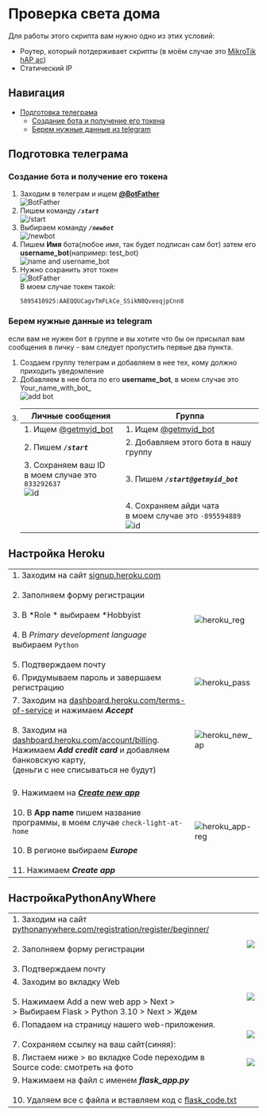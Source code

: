# **Проверка света дома**
Для работы этого скрипта вам нужно одно из этих условий:
 - Роутер, который потдерживает скрипты (в моём случае это [MikroTik hAP ac](https://mikrotik.ua/ru/product/mikrotik-hap-ac-rb962uigs-5hact2hnt))
 - Статический IP
## **Навигация**
  * [Подготовка телеграма](#podgotovka_telegram)
    * [Создание бота и получение его токена](#podgotovka_telegram_token)
    * [Берем нужные данные из telegram](#podgotovka_telegram_dannie)



## <a name="podgotovka_telegram"></a>**Подготовка телеграма**
### <a name="podgotovka_telegram_token"></a>**Создание бота и получение его токена**
1. Заходим в телеграм и ищем **[@BotFather](https://t.me/BotFather)**<br>![BotFather](https://imgur.com/fQvoRo2.png)
2. Пишем команду ***```/start```***<br>![/start](https://imgur.com/5le8OEM.png)
3. Выбираем команду ***```/newbot```***<br>![/newbot](https://imgur.com/Ghr15C9.png)
4. Пишем **Имя** бота(любое имя, так будет подписан сам бот) затем его **username_bot**(например: test_bot)<br>![name and username_bot](https://imgur.com/RRJhhYe.png)
5. Нужно сохранить этот токен<br>![BotFather](https://imgur.com/gCICgY4.png)<br>
   В моем случае токен такой:
   ```
   5895410925:AAEQQUCagvTmFLkCe_SSikN8QveoqjpCnn8
   ```

### <a name="podgotovka_telegram_dannie"></a>**Берем нужные данные из telegram**
   если вам не нужен бот в группе и вы хотите что бы он присылал вам сообщения в личку - вам следует пропустить первые два пункта.
   1. Создаем группу телеграм и добавляем в нее тех, кому должно приходить уведомление
   2. Добавляем в нее бота по его **username_bot**, в моем случае это Your_name_with_bot_<br>![add bot](https://imgur.com/FCl1d22.png)<br>
   3. | Личные сообщения| Группа           |
      | ------------- | ------------------  |
      | 1. Ищем [@getmyid_bot](https://t.me/getmyid_bot)|1. Ищем [@getmyid_bot](https://t.me/getmyid_bot)|
      | 2.  Пишем ***```/start```*** | 2. Добавляем этого бота в нашу группу |
      | 3. Сохраняем ваш ID<br>в моем случае это ```833292637``` <br>![id](https://imgur.com/AkBSpmJ.png)| 3. Пишем ***```/start@getmyid_bot```***|
      ||4. Сохраняем айди чата<br>в моем случае это ```-895594889```<br>![id](https://imgur.com/8cjCaT5.png)|


## **Настройка Heroku**
|    |             |
| - | -  |
|1. Заходим на сайт [signup.heroku.com](https://signup.heroku.com/)<br><br>2. Заполняем форму регистрации<br><br>3. В *Role * выбираем *Hobbyist<br><br>4. В *Primary development language* выбираем ```Python```<br><br>5. Подтверждаем почту|![heroku_reg](https://imgur.com/ojVie5t.png)|
|6. Придумываем пароль и завершаем регистрацию|![heroku_pass](https://imgur.com/ckU3Pno.png)|
|7. Заходим на [dashboard.heroku.com/terms-of-service](https://dashboard.heroku.com/terms-of-service) и нажимаем ***Accept***<br><br>8. Заходим на [dashboard.heroku.com/account/billing](https://dashboard.heroku.com/account/billing). <br>Нажимаем ***Add credit card*** и добавляем банковскую карту,<br>(деньги с нее списываться не будут)<br><br>|![heroku_new_ap](https://imgur.com/llmJQ7D.png)|
|9. Нажимаем на [***Create new app***](https://dashboard.heroku.com/new-app)<br><br>10. В **App name** пишем название программы, в моем случае ```check-light-at-home```<br><br>10. В регионе выбираем ***Europe***<br><br>11. Нажимаем ***Create app***|![heroku_app-reg](https://imgur.com/OIE27RR.png)|

## **НастройкаPythonAnyWhere**

|    |             |
| - | -  |
|1. Заходим на сайт [pythonanywhere.com/registration/register/beginner/](https://www.pythonanywhere.com/registration/register/beginner/)<br><br>2. Заполняем форму регистрации<br><br>3. Подтверждаем почту|![](https://imgur.com/zsBHJVJ.png)|
|4. Заходим во вкладку Web<br><br>5. Нажимаем  Add a new web app > Next > <br>> Выбираем Flask > Python 3.10 > Next > Ждем|![](https://imgur.com/GdSoaW2.png)|
|6. Попадаем на страницу нашего web-приложения.<br><br>7. Сохраняем ссылку на ваш сайт(синяя):|![](https://imgur.com/p7EG9QL.png)|
|8. Листаем ниже > во вкладке Code переходим в <br>Source code: смотреть на фото|![](https://imgur.com/Cxhib2L.png)|
|9. Нажимаем на файл с именем ***flask_app.py***<br><br>10. Удаляем все с файла и вставляем код с [flask_code.txt](https://github.com/Corkerro/checkLightAtHome/blob/main/flask_code.txt)||
